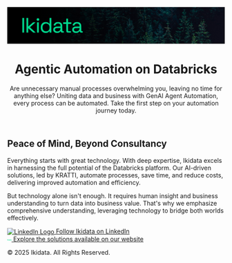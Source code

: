  <header class="hero">  
  <a href="https://github.com/ikidata/ikidata_public_pictures/blob/main/dashboards/Ikidata_linkedin_default_background.png?raw=true">  
    <img src="https://github.com/ikidata/ikidata_public_pictures/blob/main/dashboards/Ikidata_linkedin_default_background.png?raw=true" alt="ikidata_background_image">  
  </a>  
  <h1>Agentic Automation on Databricks</h1>  
  <p>  
    Are unnecessary manual processes overwhelming you, leaving no time for anything else? Uniting data and business with GenAI Agent Automation, every process can be automated. Take the first step on your automation journey today.  
  </p>  
</header>  


<section id="info" class="info">  
  <h2>Peace of Mind, Beyond Consultancy</h2>  
  <p>  
    Everything starts with great technology. With deep expertise, Ikidata excels in harnessing the full potential of the Databricks platform. Our AI-driven solutions, led by KRATTI, automate processes, save time, and reduce costs, delivering improved automation and efficiency.  
  </p>  
  <p>  
    But technology alone isn't enough. It requires human insight and business understanding to turn data into business value. That's why we emphasize comprehensive understanding, leveraging technology to bridge both worlds effectively.  
  </p>  
</section>  

<div class="follow-linkedin">  
  <a href="https://www.linkedin.com/company/ikidata/" target="_blank">  
    <img src="https://upload.wikimedia.org/wikipedia/commons/c/ca/LinkedIn_logo_initials.png" alt="LinkedIn Logo" style="width: 10px; vertical-align: middle;">  
    Follow Ikidata on LinkedIn  
  </a>  
</div>  
  
<div class="explore-website">  
  <a href="https://www.ikidata.fi" target="_blank">  
    <img src="https://github.com/ikidata/ikidata_public_pictures/blob/main/logos/Ikidata_aurora.png" alt="Ikidata Website Logo" style="width: 10px; vertical-align: middle;">  
    Explore the solutions available on our website  
  </a>  
</div>  

<footer class="footer">  
  <p></p>  
  <p>&copy; 2025 Ikidata. All Rights Reserved.</p>  
</footer>  
